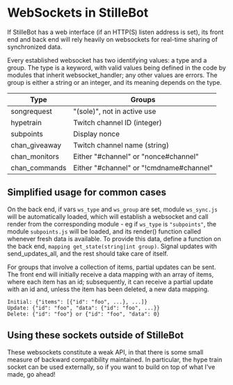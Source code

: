 WebSockets in StilleBot
=======================

If StilleBot has a web interface (if an HTTP(S) listen address is set), its
front end and back end will rely heavily on websockets for real-time sharing
of synchronized data.

Every established websocket has two identifying values: a type and a group.
The type is a keyword, with valid values being defined in the code by modules
that inherit websocket_handler; any other values are errors. The group is
either a string or an integer, and its meaning depends on the type.

Type          | Groups
--------------|-----------------------------
songrequest   | "(sole)", not in active use
hypetrain     | Twitch channel ID (integer)
subpoints     | Display nonce
chan_giveaway | Twitch channel name (string)
chan_monitors | Either "#channel" or "nonce#channel"
chan_commands | Either "#channel" or "!cmdname#channel"

Simplified usage for common cases
---------------------------------

On the back end, if vars `ws_type` and `ws_group` are set, module `ws_sync.js`
will be automatically loaded, which will establish a websocket and call render
from the corresponding module - eg if `ws_type` is `"subpoints"`, the module
`subpoints.js` will be loaded, and its render() function called whenever fresh
data is available. To provide this data, define a function on the back end,
`mapping get_state(string|int group)`. Signal updates with send_updates_all,
and the rest should take care of itself.

For groups that involve a collection of items, partial updates can be sent.
The front end will initially receive a data mapping with an array of items,
where each item has an id; subsequently, it can receive a partial update with
an id and, unless the item has been deleted, a new data mapping.

    Initial: {"items": [{"id": "foo", ...}, ...]}
    Update: {"id": "foo", "data": {"id": "foo", ...}}
    Delete: {"id": "foo"} or {"id": "foo", "data": 0}

Using these sockets outside of StilleBot
----------------------------------------

These websockets constitute a weak API, in that there is some small measure of
backward compatibility maintained. In particular, the hype train socket can be
used externally, so if you want to build on top of what I've made, go ahead!
